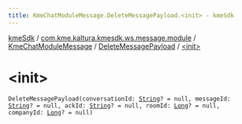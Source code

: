 ```yaml
---
title: KmeChatModuleMessage.DeleteMessagePayload.<init> - kmeSdk
---
```


[kmeSdk](../../../index.html) / [com.kme.kaltura.kmesdk.ws.message.module](../../index.html) / [KmeChatModuleMessage](../index.html) / [DeleteMessagePayload](index.html) / [&lt;init&gt;](./-init-.html)

# &lt;init&gt;

`DeleteMessagePayload(conversationId: `[`String`](https://kotlinlang.org/api/latest/jvm/stdlib/kotlin/-string/index.html)`? = null, messageId: `[`String`](https://kotlinlang.org/api/latest/jvm/stdlib/kotlin/-string/index.html)`? = null, ackId: `[`String`](https://kotlinlang.org/api/latest/jvm/stdlib/kotlin/-string/index.html)`? = null, roomId: `[`Long`](https://kotlinlang.org/api/latest/jvm/stdlib/kotlin/-long/index.html)`? = null, companyId: `[`Long`](https://kotlinlang.org/api/latest/jvm/stdlib/kotlin/-long/index.html)`? = null)`